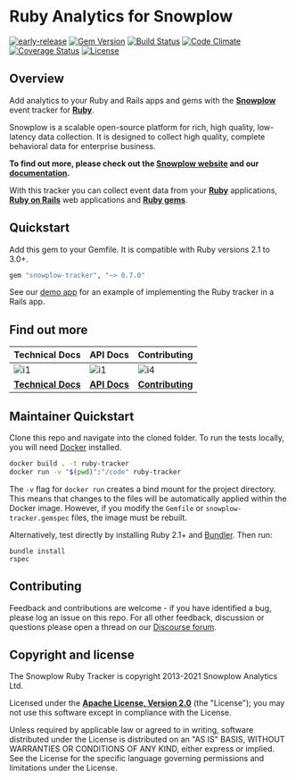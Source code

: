 # Ruby Analytics for Snowplow

[![early-release]][tracker-classification]
[![Gem Version](https://badge.fury.io/rb/snowplow-tracker.svg)](https://badge.fury.io/rb/snowplow-tracker)
[![Build Status][gh-actions-image]][gh-actions]
[![Code Climate](https://codeclimate.com/github/snowplow/snowplow-ruby-tracker.png)](https://codeclimate.com/github/snowplow/snowplow-ruby-tracker)
[![Coverage Status](https://coveralls.io/repos/snowplow/snowplow-ruby-tracker/badge.png)](https://coveralls.io/r/snowplow/snowplow-ruby-tracker)
[![License][license-image]][license]

## Overview

Add analytics to your Ruby and Rails apps and gems with the **[Snowplow][snowplow]** event tracker for **[Ruby][ruby]**.

Snowplow is a scalable open-source platform for rich, high quality, low-latency data collection. It is designed to collect high quality, complete behavioral data for enterprise business.

**To find out more, please check out the [Snowplow website][snowplow] and our [documentation][docs].**

With this tracker you can collect event data from your **[Ruby][ruby]** applications, **[Ruby on Rails][rails]** web applications and **[Ruby gems][rubygems]**.

## Quickstart

Add this gem to your Gemfile. It is compatible with Ruby versions 2.1 to 3.0+.

```ruby
gem "snowplow-tracker", "~> 0.7.0"
```

See our [demo app][demoapp] for an example of implementing the Ruby tracker in a Rails app.

## Find out more

| Technical Docs                 | API Docs                | Contributing                        |
| ------------------------------ | ----------------------- | ----------------------------------- |
| ![i1][techdocs-image]          | ![i1][techdocs-image]   | ![i4][contributing-image]           |
| **[Technical Docs][techdocs]** | **[API Docs][apidocs]** | **[Contributing](Contributing.md)** |

## Maintainer Quickstart

Clone this repo and navigate into the cloned folder. To run the tests locally, you will need [Docker][docker] installed.

```bash
docker build . -t ruby-tracker
docker run -v "$(pwd)":"/code" ruby-tracker
```

The `-v` flag for `docker run` creates a bind mount for the project directory. This means that changes to the files will be automatically applied within the Docker image. However, if you modify the `Gemfile` or `snowplow-tracker.gemspec` files, the image must be rebuilt.

Alternatively, test directly by installing Ruby 2.1+ and [Bundler][bundler]. Then run:

```
bundle install
rspec
```

## Contributing

Feedback and contributions are welcome - if you have identified a bug, please log an issue on this repo. For all other feedback, discussion or questions please open a thread on our [Discourse forum][discourse].

## Copyright and license

The Snowplow Ruby Tracker is copyright 2013-2021 Snowplow Analytics Ltd.

Licensed under the **[Apache License, Version 2.0][license]** (the "License");
you may not use this software except in compliance with the License.

Unless required by applicable law or agreed to in writing, software
distributed under the License is distributed on an "AS IS" BASIS,
WITHOUT WARRANTIES OR CONDITIONS OF ANY KIND, either express or implied.
See the License for the specific language governing permissions and
limitations under the License.

[license-image]: https://img.shields.io/badge/license-Apache--2-blue.svg?style=flat
[license]: https://www.apache.org/licenses/LICENSE-2.0
[gh-actions]: https://github.com/snowplow/snowplow-ruby-tracker/actions
[gh-actions-image]: https://github.com/snowplow/snowplow-ruby-tracker/workflows/test.yml/badge.svg
[tracker-classification]: https://docs.snowplowanalytics.com/docs/collecting-data/collecting-from-own-applications/tracker-maintenance-classification/
[early-release]: https://img.shields.io/static/v1?style=flat&label=Snowplow&message=Early%20Release&color=014477&labelColor=9ba0aa&logo=data:image/png;base64,iVBORw0KGgoAAAANSUhEUgAAABAAAAAQCAMAAAAoLQ9TAAAAeFBMVEVMaXGXANeYANeXANZbAJmXANeUANSQAM+XANeMAMpaAJhZAJeZANiXANaXANaOAM2WANVnAKWXANZ9ALtmAKVaAJmXANZaAJlXAJZdAJxaAJlZAJdbAJlbAJmQAM+UANKZANhhAJ+EAL+BAL9oAKZnAKVjAKF1ALNBd8J1AAAAKHRSTlMAa1hWXyteBTQJIEwRgUh2JjJon21wcBgNfmc+JlOBQjwezWF2l5dXzkW3/wAAAHpJREFUeNokhQOCA1EAxTL85hi7dXv/E5YPCYBq5DeN4pcqV1XbtW/xTVMIMAZE0cBHEaZhBmIQwCFofeprPUHqjmD/+7peztd62dWQRkvrQayXkn01f/gWp2CrxfjY7rcZ5V7DEMDQgmEozFpZqLUYDsNwOqbnMLwPAJEwCopZxKttAAAAAElFTkSuQmCC

[ruby]: https://www.ruby-lang.org/en/
[rails]: https://rubyonrails.org/
[rubygems]: https://rubygems.org/
[docker]: https://www.docker.com/
[bundler]: https://bundler.io/

[snowplow]: https://snowplowanalytics.com
[docs]: https://docs.snowplowanalytics.com/
[demoapp]: https://github.com/snowplow-incubator/snowplow-ruby-tracker-examples
[discourse]: https://discourse.snowplowanalytics.com

[techdocs-image]: https://d3i6fms1cm1j0i.cloudfront.net/github/images/techdocs.png
[contributing-image]: https://d3i6fms1cm1j0i.cloudfront.net/github/images/contributing.png
[techdocs]: https://docs.snowplowanalytics.com/docs/collecting-data/collecting-from-own-applications/ruby-tracker/
[apidocs]: https://snowplow.github.io/snowplow-ruby-tracker/
